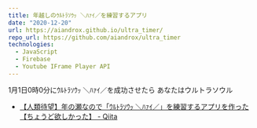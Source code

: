```yaml
---
title: 年越しのｳﾙﾄﾗｿｳｯ ＼ﾊｧｲ／を練習するアプリ
date: "2020-12-20"
url: https://aiandrox.github.io/ultra_timer/
repo_url: https://github.com/aiandrox/ultra_timer
technologies:
  - JavaScript
  - Firebase
  - Youtube IFrame Player API
---
```


1月1日0時0分にｳﾙﾄﾗｿｳｯ ＼ﾊｧｲ／を成功させたら あなたはウルトラソウル

- [【人類待望】年の瀬なので「ｳﾙﾄﾗｿｳｯ ＼ﾊｧｲ／」を練習するアプリを作った【ちょうど欲しかった】 - Qiita](https://qiita.com/aiandrox/items/09ffe4c301e74de668a1)
